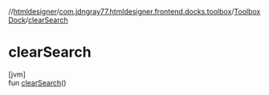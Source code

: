//[htmldesigner](../../../index.md)/[com.jdngray77.htmldesigner.frontend.docks.toolbox](../index.md)/[ToolboxDock](index.md)/[clearSearch](clear-search.md)

# clearSearch

[jvm]\
fun [clearSearch](clear-search.md)()
